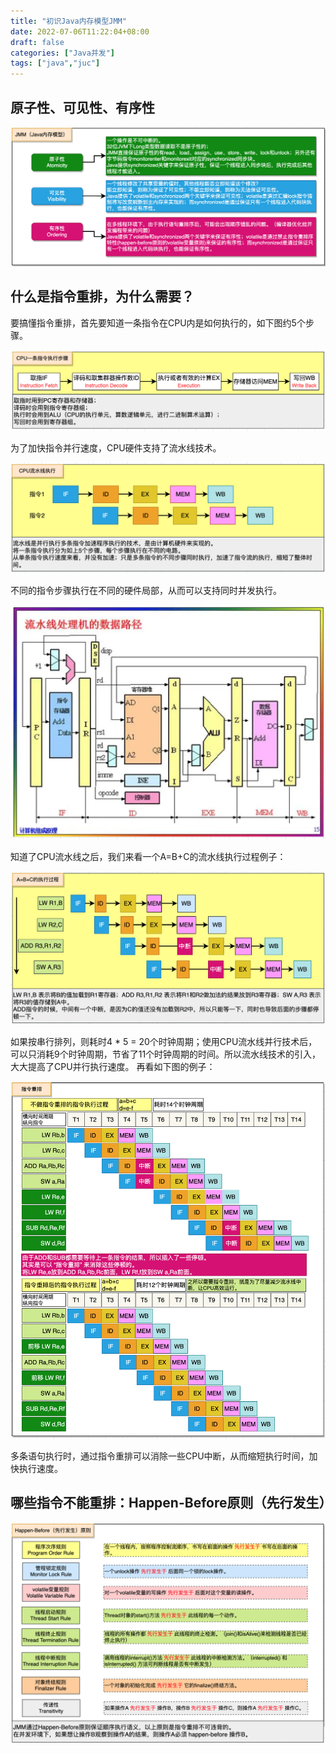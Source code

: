 ```yaml
---
title: "初识Java内存模型JMM"
date: 2022-07-06T11:22:04+08:00
draft: false
categories: ["Java并发"]
tags: ["java","juc"]
---
```


## 原子性、可见性、有序性

![](/mb/images/juc/jmm/01.png)

## 什么是指令重排，为什么需要？
要搞懂指令重排，首先要知道一条指令在CPU内是如何执行的，如下图约5个步骤。

![](/mb/images/juc/jmm/02.png)

为了加快指令并行速度，CPU硬件支持了流水线技术。

![](/mb/images/juc/jmm/03.png)

不同的指令步骤执行在不同的硬件局部，从而可以支持同时并发执行。

![](/mb/images/juc/jmm/04.png)

知道了CPU流水线之后，我们来看一个A=B+C的流水线执行过程例子：

![](/mb/images/juc/jmm/05.png)

如果按串行排列，则耗时4 * 5 = 20个时钟周期；使用CPU流水线并行技术后，可以只消耗9个时钟周期，节省了11个时钟周期的时间。所以流水线技术的引入，大大提高了CPU并行执行速度。
再看如下图的例子：

![](/mb/images/juc/jmm/06.png)

多条语句执行时，通过指令重排可以消除一些CPU中断，从而缩短执行时间，加快执行速度。

## 哪些指令不能重排：Happen-Before原则（先行发生）

![](/mb/images/juc/jmm/07.png)


